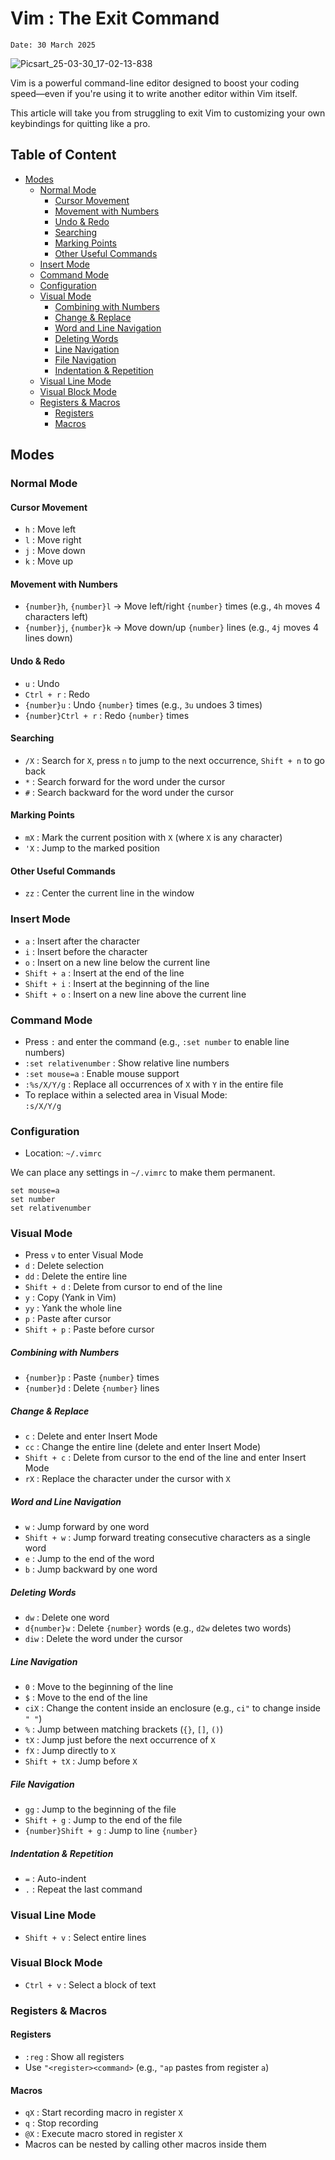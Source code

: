 # Vim : The Exit Command

`Date: 30 March 2025`

![Picsart_25-03-30_17-02-13-838](https://github.com/user-attachments/assets/89be7c0c-c2c1-4b4c-96fc-02a9db7ed9a4)

Vim is a powerful command-line editor designed to boost your coding speed—even if you're using it to write another editor within Vim itself.

This article will take you from struggling to exit Vim to customizing your own keybindings for quitting like a pro.

## Table of Content

- [Modes](#modes)
  - [Normal Mode](#normal-mode)
    - [Cursor Movement](#cursor-movement)
    - [Movement with Numbers](#movement-with-numbers)
    - [Undo & Redo](#undo--redo)
    - [Searching](#searching)
    - [Marking Points](#marking-points)
    - [Other Useful Commands](#other-useful-commands)
  - [Insert Mode](#insert-mode)
  - [Command Mode](#command-mode)
  - [Configuration](#configuration)
  - [Visual Mode](#visual-mode)
    - [Combining with Numbers](#combining-with-numbers)
    - [Change & Replace](#change--replace)
    - [Word and Line Navigation](#word-and-line-navigation)
    - [Deleting Words](#deleting-words)
    - [Line Navigation](#line-navigation)
    - [File Navigation](#file-navigation)
    - [Indentation & Repetition](#indentation--repetition)
  - [Visual Line Mode](#visual-line-mode)
  - [Visual Block Mode](#visual-block-mode)
  - [Registers & Macros](#registers--macros)
    - [Registers](#registers)
    - [Macros](#macros)



## Modes

### Normal Mode

#### Cursor Movement

- `h` : Move left  
- `l` : Move right  
- `j` : Move down  
- `k` : Move up  

#### Movement with Numbers

- `{number}h`, `{number}l` → Move left/right `{number}` times (e.g., `4h` moves 4 characters left)
- `{number}j`, `{number}k` → Move down/up `{number}` lines (e.g., `4j` moves 4 lines down)

#### Undo & Redo

- `u` : Undo
- `Ctrl + r` : Redo
- `{number}u` : Undo `{number}` times (e.g., `3u` undoes 3 times)
- `{number}Ctrl + r` : Redo `{number}` times

#### Searching

- `/X` : Search for `X`, press `n` to jump to the next occurrence, `Shift + n` to go back
- `*` : Search forward for the word under the cursor
- `#` : Search backward for the word under the cursor

#### Marking Points

- `mX` : Mark the current position with `X` (where `X` is any character)
- `'X` : Jump to the marked position

#### Other Useful Commands

- `zz` : Center the current line in the window

### Insert Mode

- `a` : Insert after the character  
- `i` : Insert before the character  
- `o` : Insert on a new line below the current line  
- `Shift + a` : Insert at the end of the line  
- `Shift + i` : Insert at the beginning of the line  
- `Shift + o` : Insert on a new line above the current line  

### Command Mode

- Press `:` and enter the command (e.g., `:set number` to enable line numbers)
- `:set relativenumber` : Show relative line numbers
- `:set mouse=a` : Enable mouse support
- `:%s/X/Y/g` : Replace all occurrences of `X` with `Y` in the entire file
- To replace within a selected area in Visual Mode:  
  `:s/X/Y/g`

### Configuration

- Location: `~/.vimrc`

We can place any settings in `~/.vimrc` to make them permanent.

```
set mouse=a
set number
set relativenumber
```

### Visual Mode

- Press `v` to enter Visual Mode
- `d` : Delete selection
- `dd` : Delete the entire line
- `Shift + d` : Delete from cursor to end of the line
- `y` : Copy (Yank in Vim)
- `yy` : Yank the whole line
- `p` : Paste after cursor
- `Shift + p` : Paste before cursor

##### Combining with Numbers

- `{number}p` : Paste `{number}` times
- `{number}d` : Delete `{number}` lines

##### Change & Replace

- `c` : Delete and enter Insert Mode
- `cc` : Change the entire line (delete and enter Insert Mode)
- `Shift + c` : Delete from cursor to the end of the line and enter Insert Mode
- `rX` : Replace the character under the cursor with `X`

##### Word and Line Navigation

- `w` : Jump forward by one word
- `Shift + w` : Jump forward treating consecutive characters as a single word
- `e` : Jump to the end of the word
- `b` : Jump backward by one word

##### Deleting Words

- `dw` : Delete one word
- `d{number}w` : Delete `{number}` words (e.g., `d2w` deletes two words)
- `diw` : Delete the word under the cursor

##### Line Navigation

- `0` : Move to the beginning of the line
- `$` : Move to the end of the line
- `ciX` : Change the content inside an enclosure (e.g., `ci"` to change inside `" "`)
- `%` : Jump between matching brackets (`{}`, `[]`, `()`)
- `tX` : Jump just before the next occurrence of `X`
- `fX` : Jump directly to `X`
- `Shift + tX` : Jump before `X`

##### File Navigation

- `gg` : Jump to the beginning of the file
- `Shift + g` : Jump to the end of the file
- `{number}Shift + g` : Jump to line `{number}`

##### Indentation & Repetition

- `=` : Auto-indent
- `.` : Repeat the last command

### Visual Line Mode

- `Shift + v` : Select entire lines

### Visual Block Mode

- `Ctrl + v` : Select a block of text

### Registers & Macros

#### Registers

- `:reg` : Show all registers
- Use `"<register><command>` (e.g., `"ap` pastes from register `a`)

#### Macros

- `qX` : Start recording macro in register `X`
- `q` : Stop recording
- `@X` : Execute macro stored in register `X`
- Macros can be nested by calling other macros inside them
